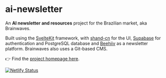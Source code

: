 # ai-newsletter

An **AI newsletter and resources** project for the Brazilian market, aka Brainwaves.

Built using the [SvelteKit](https://kit.svelte.dev/) framework, with [shand-cn](shadcn-svelte) for the UI, [Supabase](https://supabase.com/) for authentication and PostgreSQL database and [Beehiiv](https://www.beehiiv.com/) as a newsletter platform. Brainwaves also uses a Git-based CMS.

👉 Find the [project homepage here](https://newsletter.minimo.io).

[![Netlify Status](https://api.netlify.com/api/v1/badges/647a1f89-9811-4407-b5de-f7d10c995b57/deploy-status)](https://app.netlify.com/sites/ai-newsletter-brainwaves/deploys)
